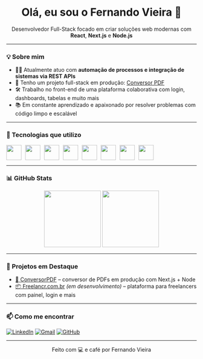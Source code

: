 <h1 align="center">Olá, eu sou o Fernando Vieira 👋</h1>
<p align="center">
  Desenvolvedor Full-Stack focado em criar soluções web modernas com <strong>React</strong>, <strong>Next.js</strong> e <strong>Node.js</strong>
</p>

---

### 💡 Sobre mim

- 👨‍💻 Atualmente atuo com **automação de processos e integração de sistemas via REST APIs**
- 🚀 Tenho um projeto full-stack em produção: [Conversor PDF](https://conversorpdf.com.br)
- 🛠️ Trabalho no front-end de uma plataforma colaborativa com login, dashboards, tabelas e muito mais
- 📚 Em constante aprendizado e apaixonado por resolver problemas com código limpo e escalável

---

### 🧰 Tecnologias que utilizo

<div style="display: flex; flex-wrap: wrap; gap: 10px;">
  <img src="https://cdn.jsdelivr.net/gh/devicons/devicon/icons/javascript/javascript-original.svg" height="40" />
  <img src="https://cdn.jsdelivr.net/gh/devicons/devicon/icons/typescript/typescript-original.svg" height="40"/>
  <img src="https://cdn.jsdelivr.net/gh/devicons/devicon/icons/react/react-original.svg" height="40"/>
  <img src="https://cdn.jsdelivr.net/gh/devicons/devicon/icons/nextjs/nextjs-original.svg" height="40"/>
  <img src="https://cdn.jsdelivr.net/gh/devicons/devicon/icons/nodejs/nodejs-original.svg" height="40"/>
  <img src="https://cdn.jsdelivr.net/gh/devicons/devicon/icons/mongodb/mongodb-original.svg" height="40"/>
  <img src="https://cdn.jsdelivr.net/gh/devicons/devicon/icons/postgresql/postgresql-original.svg" height="40"/>
  <img src="https://cdn.jsdelivr.net/gh/devicons/devicon/icons/git/git-original.svg" height="40"/>
</div>

---

### 📊 GitHub Stats

<p align="center">
  <img src="https://github-readme-stats.vercel.app/api?username=fernandovmc&show_icons=true&theme=github_dark&hide_border=true" height="150"/>
  <img src="https://github-readme-stats.vercel.app/api/top-langs/?username=fernandovmc&layout=compact&theme=github_dark&hide_border=true" height="150"/>
</p>

---

### 🚀 Projetos em Destaque

- [🧾 ConversorPDF](https://github.com/fernandovmc/conversor-pdf) – conversor de PDFs em produção com Next.js + Node
- [📦 Freelancr.com.br](https://github.com/vitorledes/freelancr-web) *(em desenvolvimento)* – plataforma para freelancers com painel, login e mais

---

### 📫 Como me encontrar

[![LinkedIn](https://img.shields.io/badge/LinkedIn-Fernando%20Vieira-blue?logo=linkedin)](https://linkedin.com/in/fernandovieiramendes)
[![Gmail](https://img.shields.io/badge/Gmail-fernandovmc.contato@gmail.com-red?logo=gmail)](mailto:fernandovmc.contato@gmail.com)
[![GitHub](https://img.shields.io/badge/GitHub-fernandovmc-181717?logo=github)](https://github.com/fernandovmc)

---

<p align="center">
  Feito com 💻 e café por Fernando Vieira
</p>

